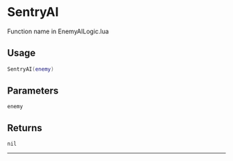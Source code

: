 # SentryAI
Function name in EnemyAILogic.lua
## Usage
```lua
SentryAI(enemy)
```
## Parameters
`enemy`
## Returns
`nil`

---